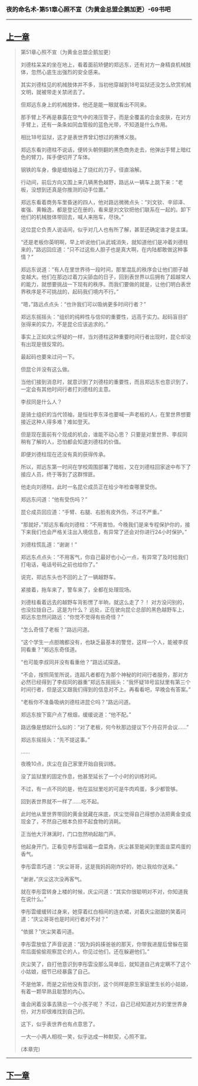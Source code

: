 ### 夜的命名术-第51章心照不宣（为黄金总盟企鹅加更）-69书吧

--------
[上一章](./126bc966e0ca29038622714e623b99ce.md)
--------


>
>
>
>第51章心照不宣（为黄金总盟企鹅加更）
>
>刘德柱呆呆的坐在地上，看着面前矫健的郑远东，还有对方一身精良机械肢体，忽然心底生出强烈的安全感来。
>
>其实刘德柱见的机械肢体并不多，当初他穿越到18号监狱还没怎么欣赏机械文明，就被带走关禁闭去了。
>
>但郑远东身上的机械肢体，他还是能一眼就看出不同来。
>
>那手臂上不再是暴露在空气中的液压管子，而是全覆盖的合金皮肤，在对方手臂上，还有一条条如同血管般的蓝色光带，不知道是什么作用。
>
>相比18号监狱，这才是表世界曾幻想过的赛博义肢。
>
>郑远东看刘德柱不说话，便转头朝侧翻的黑色商务走去，他弹出手臂上暗红色的臂刀，挥手便切开了车体。
>
>钢铁的车身，像是蜡烛碰上了烧红的刀子，径直溶解。
>
>行动间，前后方向又围上来几辆黑色越野，路远从一辆车上跳下来：“老板，没想到还真是你推测的动手位置。”
>
>郑远东看着商务车里昏迷的四人，他对路远微微点头：“刘文钦、辛邱泽、崔强、黄翰逸，都是登记在册的，看来是刘文钦把他们联系在一起的。卸下他们的机械肢体带回去，喊人来拖车，尽快。”
>
>这位昆仑负责人说话间，似乎对几人也有所了解，甚至还确定谁才是主谋。
>
>“还是老板你英明啊，早上听说他们从武城消失，就知道他们是冲着刘德柱来的，”路远回应道：“只不过这些人胆子也是真大啊，在内陆都敢做这种事情？”
>
>郑远东说道：“有人在里世界待一段时间，那里混乱的秩序会让他们胆子越变越大。他们在那边过着刀尖舔血的日子，回到表世界以后拥有了超越常人的能力，就想要挑战一下现有的秩序。而我们要做的就是，让他们明白表世界秩序是不可挑战的，起码我们境内不行。”
>
>“嗯，”路远点点头：“也许我们可以吸纳更多时间行者？”
>
>郑远东摇摇头：“组织的纯粹性与信仰的重要性，远高于实力。起码盲目扩张得来的实力，不是昆仑应该追求的。”
>
>事实上正如庆尘怀疑的一样，当刘德柱这种重要时间行者出现时，昆仑却没有出现是很反常的。
>
>最起码也要来过问一下。
>
>但昆仑并没有这么做。
>
>当他们接到消息时，就意识到了刘德柱的重要性，而且郑远东也意识到了，一定会有其他时间行者打刘德柱的主意。
>
>李叔同是什么人？
>
>是骑士组织的当代领袖，是恒社李东泽也要喊一声老板的人，在里世界想要接近这种人得多难？难如登天。
>
>但是现在面前有个现成的机会，谁能不动心思？
>只要是对里世界、李叔同稍有了解的人，恐怕都会知道刘德柱的价值。
>
>即便刘德柱现在还没有真的获得传承。
>
>所以，郑远东第一时间在学校周围部署了暗桩，又在刘德柱回家途中布下了接应人员，终于等到了这群悍匪。
>
>他走向刘德柱，此时一名昆仑成员正在给少年检查哪里受伤。
>
>郑远东问道：“他有受伤吗？”
>
>昆仑成员回应道：“手臂、右腿、右脸有皮外伤，不过不严重。”
>
>“那就好，”郑远东看向刘德柱：“不用害怕，今晚我们是来专程保护你的，接下来我们也会严格关注出入境信息，有异常了还会对你进行24小时保护。”
>
>刘德柱慌乱道：“谢谢！”
>
>郑远东点点头：“不用客气，你自己最好也小心一点，有异常了及时给我们打电话，电话号码之前也给你了。”
>
>说完，郑远东头也不回的上了一辆越野车。
>
>紧接着，拖车来了，警车来了，全都在处理现场。
>
>刘德柱看着远去的越野车背影愣了半晌，就这么走了？！
>对方没问别的，也没拉拢自己，这是为什么？
>远处，正在驶向昆仑总部的黑色越野车上，郑远东忽然问路远：“你觉不觉得有些奇怪？”
>
>“怎么奇怪了老板？”路远问道。
>
>“这个学生一点胆魄都没有，也缺乏最基本的警觉，这样一个人，能被李叔同看重？”郑远东奇怪道。
>
>“也可能李叔同并没有看重他？”路远试探道。
>
>“不会，按照简笙所说，连超凡者都在为那个神秘的时间行者服务，那对方必然已经得到了李叔同的器重”郑远东摇摇头：“我怀疑18号监狱里有第三个时间行者，但是这又跟我们得到的信息对不上。再看看吧，早晚会有答案。”
>
>“老板你不准备吸纳刘德柱进昆仑吗？”路远问道。
>
>郑远东按下窗户点了根烟，缓缓说道：“他不配。”
>
>路远像是想起什么似的：“对了老板，何今秋那边提议下个月召开会议……”
>
>郑远东摇摇头：“先不提这事。”
>
>……
>
>夜晚10点，庆尘在自己家里开始自我训练。
>
>没了监狱里的固定作息，他甚至延长了一个小时的训练时间。
>
>不过，有一点不同的是，他在监狱里吃的可是牛肉鸡蛋，多少都管够。
>
>回到表世界就不一样了……吃不起。
>
>此时他从里世界带回的黄金就藏在床底，庆尘觉得自己得想办法把黄金变成现金了，不然自己根本负担不起食物的消耗。
>
>正当他大汗淋漓时，门口忽然响起敲门声。
>
>他起身开门，正看见李彤雲端着一盘菜角，庆尘甚至能闻到里面韭菜鸡蛋的香气。
>
>李彤雲乖巧道：“庆尘哥哥，这是我妈妈刚炸好的，她让我给你送来。”
>
>“谢谢，”庆尘这次没再客气。
>
>就在李彤雲转身上楼的时候，庆尘问道：“其实你很聪明对不对，你知道我在说什么。”
>
>李彤雲缓缓转过身来，她穿着红白相间的连衣裙，对着庆尘甜甜的笑着问道：“庆尘哥哥也是时间行者对不对？”
>
>“依据？”庆尘笑着问道。
>
>李彤雲放低了声音说道：“因为妈妈揍爸爸的那天，你带我进屋后曾躲在窗帘后面偷偷观察昆仑的人，你见过他们，还在躲避他们。”
>
>庆尘笑了，自打他意识到李彤雲没那么简单后，就知道自己肯定瞒不了这个小姑娘，细节已经暴露了自己。
>
>不是他笨，而是之前他没有意识到，这个同样是原生家庭里生长的小姑娘，有着一颗早熟且聪慧的内心。
>
>谁会闲着没事去猜忌一个小孩子呢？
>不过，自己已经知道对方的里世界身份，对方却很难找到自己的。
>
>这下，似乎表世界也有点意思了。
>
>一大一小两人相视一笑，似乎达成一种默契，心照不宣。
>
>(本章完)
>
>

--------
[下一章](./68f8317428245a82b743f532dfc7d14b.md)
--------

